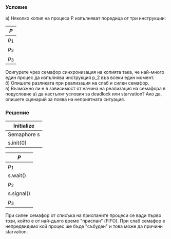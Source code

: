 ### Условие

а) Няколко копия на процеса P изпълняват поредица от три инструкции:

| $P$   |
|-------|
| $p_1$ |
| $p_2$ |
| $p_3$ |

Осигурете чрез семафор синхронизация на копията така, че най-много един процес да изпълнява инструкция p_2 във всеки един момент. </br>
б) Опишете разликата при реализация на слаб и силен семафор. </br>
в) Възможно ли е в зависимост от начина на реализация на семафора в подусловие а) да настъпят условия за deadlock или starvation? Ако да, опишете сценарий за поява на неприятната
ситуация.

### Решение


| Initialize     |
| -------------- |
| Semaphore s |
| s.init(0)     |

| $P$        | 
|------------|
| $p_1$      |
| s.wait()   |
| $p_2$      |
| s.signal() |
| $p_3$      |

При силен семафор от списъка на приспаните процеси се вади първо този,
който е от най-дълго време "приспан" (FIFO). При слаб семафор е непредвидимо
кой процес ще бъде "събуден" и това може да причини starvation.